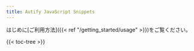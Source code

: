 ```yaml
---
title: Autify JavaScript Snippets
---
```


はじめに[ご利用方法]({{< ref "/getting_started/usage" >}})をご覧ください。

{{< toc-tree >}}
